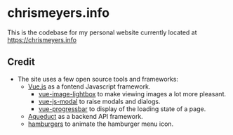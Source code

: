 # chrismeyers.info
This is the codebase for my personal website currently located at <https://chrismeyers.info>

## Credit
+ The site uses a few open source tools and frameworks:
  + [Vue.js](https://vuejs.org/) as a fontend Javascript framework.
    * [vue-image-lightbox](https://github.com/pexea12/vue-image-lightbox) to make viewing images a lot more pleasant.
    * [vue-js-modal](https://github.com/euvl/vue-js-modal) to raise modals and dialogs.
    * [vue-progressbar](https://github.com/hilongjw/vue-progressbar) to display of the loading state of a page.
  * [Aqueduct](https://aqueduct.io/) as a backend API framework.
  * [hamburgers](https://jonsuh.com/hamburgers/) to animate the hamburger menu icon.
